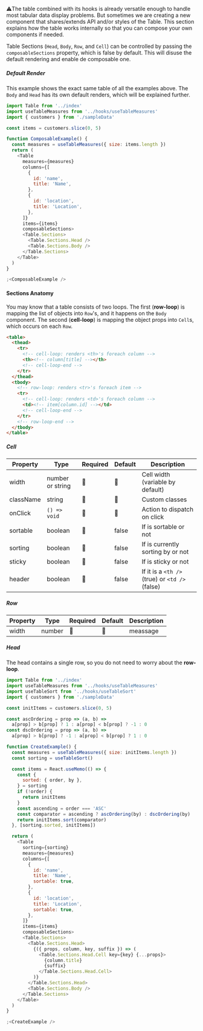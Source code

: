 ⚠️The table combined with its hooks is already versatile enough to handle most tabular data display problems. But sometimes we are creating a new component that shares/extends API and/or styles of the Table. This section explains how the table works internally so that you can compose your own components if needed.

Table Sections (`Head`, `Body`, `Row`, and `Cell`) can be controlled by passing the `composableSections` property, which is false by default. This will disuse the default rendering and enable de composable one.

##### Default Render

This example shows the exact same table of all the examples above. The `Body` and `Head` has its own default renders, which will be explained further.

```js
import Table from '../index'
import useTableMeasures from '../hooks/useTableMeasures'
import { customers } from './sampleData'

const items = customers.slice(0, 5)

function ComposableExample() {
  const measures = useTableMeasures({ size: items.length })
  return (
    <Table
      measures={measures}
      columns={[
        {
          id: 'name',
          title: 'Name',
        },
        {
          id: 'location',
          title: 'Location',
        },
      ]}
      items={items}
      composableSections>
      <Table.Sections>
        <Table.Sections.Head />
        <Table.Sections.Body />
      </Table.Sections>
    </Table>
  )
}

;<ComposableExample />
```

#### Sections Anatomy

You may know that a table consists of two loops. The first (**row-loop**) is mapping the list of objects into `Row`'s, and it happens on the `Body` component. The second (**cell-loop**) is mapping the object props into `Cell`s, which occurs on each `Row`.

```html
<table>
  <thead>
    <tr>
      <!-- cell-loop: renders <th>'s foreach column -->
      <th><!-- column[title] --></th>
      <!-- cell-loop-end -->
    </tr>
  </thead>
  <tbody>
    <!-- row-loop: renders <tr>'s foreach item -->
    <tr>
      <!-- cell-loop: renders <td>'s foreach column -->
      <td><!-- item[column.id] --></td>
      <!-- cell-loop-end -->
    </tr>
    <!-- row-loop-end -->
  </tbody>
</table>
```

##### Cell

| Property  | Type             | Required | Default | Description                                    |
| --------- | ---------------- | -------- | ------- | ---------------------------------------------- |
| width     | number or string | 🚫       | 🚫      | Cell width (variable by default)               |
| className | string           | 🚫       | 🚫      | Custom classes                                 |
| onClick   | `() => void`     | 🚫       | 🚫      | Action to dispatch on click                    |
| sortable  | boolean          | 🚫       | false   | If is sortable or not                          |
| sorting   | boolean          | 🚫       | false   | If is currently sorting by or not              |
| sticky    | boolean          | 🚫       | false   | If is sticky or not                            |
| header    | boolean          | 🚫       | false   | If it is a `<th />` (true) or `<td />` (false) |

##### Row

| Property | Type   | Required | Default | Description |
| -------- | ------ | -------- | ------- | ----------- |
| width    | number | 🚫       | 🚫      | meassage    |

##### Head

The head contains a single row, so you do not need to worry about the **row-loop**.

```js
import Table from '../index'
import useTableMeasures from '../hooks/useTableMeasures'
import useTableSort from '../hooks/useTableSort'
import { customers } from './sampleData'

const initItems = customers.slice(0, 5)

const ascOrdering = prop => (a, b) =>
  a[prop] > b[prop] ? 1 : a[prop] < b[prop] ? -1 : 0
const dscOrdering = prop => (a, b) =>
  a[prop] > b[prop] ? -1 : a[prop] < b[prop] ? 1 : 0

function CreateExample() {
  const measures = useTableMeasures({ size: initItems.length })
  const sorting = useTableSort()

  const items = React.useMemo(() => {
    const {
      sorted: { order, by },
    } = sorting
    if (!order) {
      return initItems
    }
    const ascending = order === 'ASC'
    const comparator = ascending ? ascOrdering(by) : dscOrdering(by)
    return initItems.sort(comparator)
  }, [sorting.sorted, initItems])

  return (
    <Table
      sorting={sorting}
      measures={measures}
      columns={[
        {
          id: 'name',
          title: 'Name',
          sortable: true,
        },
        {
          id: 'location',
          title: 'Location',
          sortable: true,
        },
      ]}
      items={items}
      composableSections>
      <Table.Sections>
        <Table.Sections.Head>
          {({ props, column, key, suffix }) => (
            <Table.Sections.Head.Cell key={key} {...props}>
              {column.title}
              {suffix}
            </Table.Sections.Head.Cell>
          )}
        </Table.Sections.Head>
        <Table.Sections.Body />
      </Table.Sections>
    </Table>
  )
}

;<CreateExample />
```
